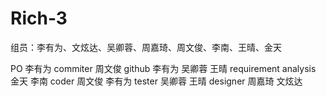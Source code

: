 # Rich-3
组员：李有为、文炫达、吴卿蓉、周嘉琦、周文俊、李南、王晴、金天

PO 李有为
commiter 周文俊
github  李有为 吴卿蓉 王晴
requirement analysis 金天 李南
coder 周文俊 李有为 
tester  吴卿蓉 王晴
designer 周嘉琦 文炫达
